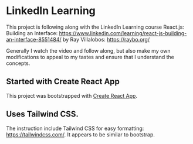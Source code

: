# LinkedIn Learning

This project is following along with the LinkedIn Learning course React.js: Building an Interface: https://www.linkedin.com/learning/react-js-building-an-interface-8551484/ by Ray Villalobos: https://raybo.org/

Generally I watch the video and follow along, but also make my own modifications to appeal to my tastes and ensure that I understand the concepts.

## Started with Create React App

This project was bootstrapped with [Create React App](https://github.com/facebook/create-react-app).

## Uses Tailwind CSS.

The instruction include Tailwind CSS for easy formatting: https://tailwindcss.com/. It appears to be similar to bootstrap.
